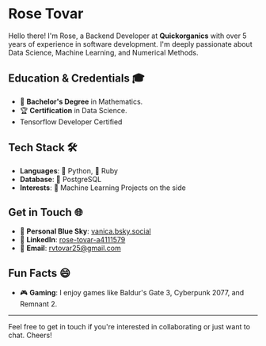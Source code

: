 # Rose Tovar

Hello there! I'm Rose, a Backend Developer at **Quickorganics** with over 5 years of experience in software development. I'm deeply passionate about Data Science, Machine Learning, and Numerical Methods.

## Education & Credentials 🎓
- 📘 **Bachelor's Degree** in Mathematics.
- 🏆 **Certification** in Data Science.
- Tensorflow Developer Certified

## Tech Stack 🛠️
- **Languages**: 🐍 Python, 💎 Ruby
- **Database**: 🐘 PostgreSQL
- **Interests**: 🤖 Machine Learning Projects on the side

## Get in Touch 🌐
- 🌌 **Personal Blue Sky**: [vanica.bsky.social](https://bsky.app/profile/vanica.bsky.social)
- 💼 **LinkedIn**: [rose-tovar-a4111579](https://www.linkedin.com/in/rose-tovar-a4111579/)
- 📧 **Email**: [rvtovar25@gmail.com](mailto:rvtovar25@gmail.com)


## Fun Facts 😄
- 🎮 **Gaming**: I enjoy games like Baldur's Gate 3, Cyberpunk 2077, and Remnant 2.

---

Feel free to get in touch if you're interested in collaborating or just want to chat. Cheers!
